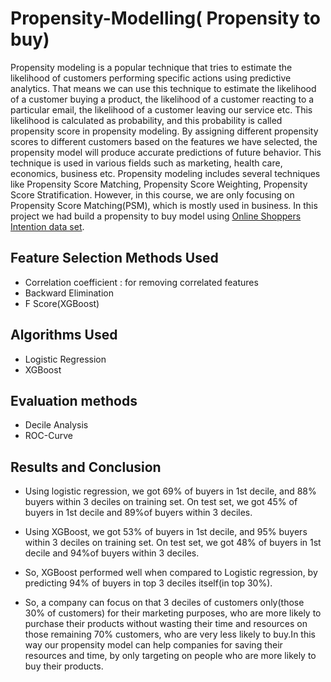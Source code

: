 # Propensity-Modelling( Propensity to buy)
Propensity modeling is a popular technique that tries to estimate the likelihood of customers performing specific actions using predictive analytics. That means we can use this technique to estimate the likelihood of a customer buying a product, the likelihood of a customer reacting to a particular email, the likelihood of a customer leaving our service etc.
This likelihood is calculated as probability, and this probability is called propensity score in propensity modeling.
By assigning different propensity scores to different customers based on the features we have selected, the propensity model will produce accurate predictions of future behavior.
This technique is used in various fields such as marketing, health care, economics, business etc.
Propensity modeling includes several techniques like Propensity Score Matching, Propensity Score Weighting, Propensity Score Stratification. However, in this course, we are only focusing on Propensity Score Matching(PSM), which is mostly used in business.
In this project we had build a propensity to buy model using [Online Shoppers Intention data set](https://archive.ics.uci.edu/ml/datasets/Online+Shoppers+Purchasing+Intention+Dataset).

## Feature Selection Methods Used
* Correlation coefficient : for removing correlated features
* Backward Elimination
* F Score(XGBoost)

## Algorithms Used
* Logistic Regression
* XGBoost


## Evaluation methods
 * Decile Analysis
 * ROC-Curve
 
## Results and Conclusion
* Using logistic regression, we got 69% of buyers in 1st decile, and 88% buyers within 3 deciles on training set. On test set, we got 45% of buyers in 1st decile and 89%of buyers within 3 deciles.
* Using XGBoost, we got 53% of buyers in 1st decile, and 95% buyers within 3 deciles on training set. On test set, we got 48% of buyers in 1st decile and 94%of buyers within 3 deciles.
* So, XGBoost performed well when compared to Logistic regression, by predicting 94% of buyers in top 3 deciles itself(in top 30%).

* So, a company can focus on that 3 deciles of customers only(those 30% of customers) for their marketing purposes, who are more likely to purchase their products without wasting their time and resources on those remaining 70% customers, who are very less likely to buy.In this way our propensity model can help companies for saving their resources and time, by only targeting on people who are more likely to buy their products.



